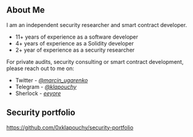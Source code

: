 ## About Me

I am an independent security researcher and smart contract developer.

* 11+ years of experience as a software developer
* 4+ years of experience as a Solidity developer
* 2+ year of experience as a security researcher

For private audits, security consulting or smart contract development, please reach out to me on:

* Twitter - [*@marcin_ugarenko*](https://twitter.com/marcin_ugarenko)
* Telegram - [*@klapouchy*](https://t.me/klapouchy)
* Sherlock - [*eeyore*](https://audits.sherlock.xyz/watson/eeyore)

## Security portfolio

https://github.com/0xklapouchy/security-portfolio
